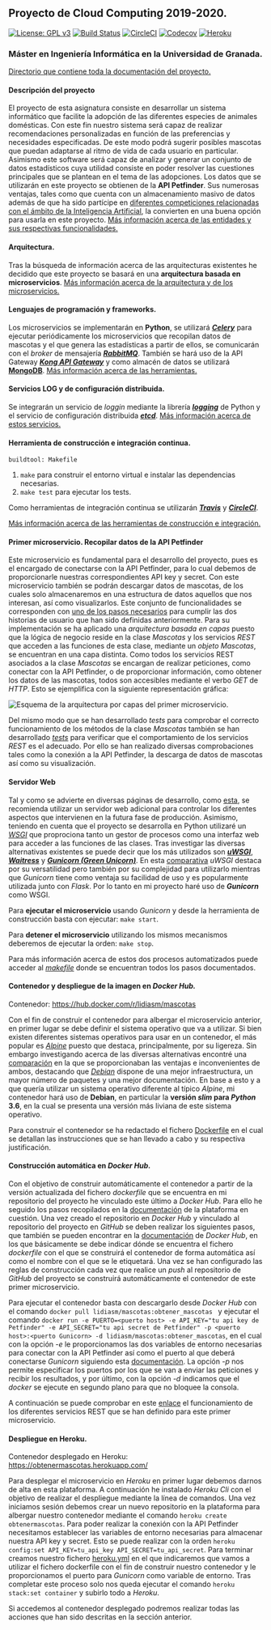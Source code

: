 ## Proyecto de Cloud Computing 2019-2020.

[![License: GPL v3](https://img.shields.io/badge/License-GPLv3-blue.svg)](https://www.gnu.org/licenses/gpl-3.0)
[![Build Status](https://travis-ci.org/lidiasm/ProyectoCC.svg?branch=master)](https://travis-ci.org/lidiasm/ProyectoCC)
[![CircleCI](https://circleci.com/gh/lidiasm/ProyectoCC/tree/master.svg?style=svg)](https://circleci.com/gh/lidiasm/ProyectoCC/tree/master)
[![Codecov](https://codecov.io/gh/lidiasm/ProyectoCC/branch/master/graphs/badge.svg)](https://codecov.io/gh/lidiasm/ProyectoCC)
[![Heroku](https://www.herokucdn.com/deploy/button.svg)](https://obtenermascotas.herokuapp.com/)

### Máster en Ingeniería Informática en la Universidad de Granada.

[Directorio que contiene toda la documentación del proyecto.](https://github.com/lidiasm/ProyectoCC/tree/master/docs)

#### Descripción del proyecto

El proyecto de esta asignatura consiste en desarrollar un sistema informático que facilite la adopción de las diferentes especies de animales domésticas. Con este fin nuestro sistema será capaz de realizar recomendaciones personalizadas en función de las preferencias y necesidades especificadas. De este modo podrá sugerir posibles mascotas que puedan adaptarse al ritmo de vida de cada usuario en particular. Asimismo este software será capaz de analizar y generar un conjunto de datos estadísticos cuya utilidad consiste en poder resolver las cuestiones principales que se plantean en el tema de las adopciones. 
Los datos que se utilizarán en este proyecto se obtienen de la **API Petfinder**. Sus numerosas ventajas, tales como que cuenta con un almacenamiento masivo de datos además de que ha sido partícipe en [diferentes competiciones relacionadas con el ámbito de la Inteligencia Artificial](https://www.linkedin.com/pulse/kaggle-competition-multi-class-classification-image-alexandra), la convierten en una buena opción para usarla en este proyecto.
[Más información acerca de las entidades y sus respectivas funcionalidades.](https://github.com/lidiasm/ProyectoCC/blob/master/docs/entidades.md)

#### Arquitectura.

Tras la búsqueda de información acerca de las arquitecturas existentes he decidido que este proyecto se basará en una **arquitectura basada en microservicios**. [Más información acerca de la arquitectura y de los microservicios.](https://github.com/lidiasm/ProyectoCC/blob/master/docs/ampliacion_microservicios.md)

#### Lenguajes de programación y frameworks.

Los microservicios se implementarán en **Python**, se utilizará [***Celery***](http://www.celeryproject.org/) para ejecutar periódicamente los microservicios que recopilan datos de mascotas y el que genera las estadísticas a partir de ellos, se comunicarán con el *broker* de mensajería [***RabbitMQ***](https://www.rabbitmq.com/). También se hará uso de la API Gateway [***Kong API Gateway***](https://konghq.com/solutions/gateway/) y como almacén de datos se utilizará **[MongoDB](https://dzone.com/articles/comparing-mongodb-amp-mysql)**. [Más información acerca de las herramientas.](https://github.com/lidiasm/ProyectoCC/blob/master/docs/lenguajes_y_herramientas.md)

#### Servicios LOG y de configuración distribuida.

Se integrarán un servicio de *loggin* mediante la librería [***logging***](https://www.ionos.es/digitalguide/paginas-web/desarrollo-web/logging-de-python/) de Python y el servicio de configuración distribuida [***etcd***](https://etcd.io/). [Más información acerca de estos servicios.](https://github.com/lidiasm/ProyectoCC/blob/master/docs/servicios.md)

#### Herramienta de construcción e integración continua.

    buildtool: Makefile

1. `make` para construir el entorno virtual e instalar las dependencias necesarias.
2. `make test` para ejecutar los tests.

Como herramientas de integración continua se utilizarán [***Travis***](https://docs.travis-ci.com/) y [***CircleCI***](https://circleci.com/).

[Más información acerca de las herramientas de construcción e integración.](https://github.com/lidiasm/ProyectoCC/blob/master/docs/herramientas_construccion_e_integracion.md)

#### Primer microservicio. Recopilar datos de la API Petfinder

Este microservicio es fundamental para el desarrollo del proyecto, pues es el encargado de conectarse con la API Petfinder, para lo cual debemos de proporcionarle nuestras correspondientes API key y secret. Con este microservicio también se podrán descargar datos de mascotas, de los cuales solo almacenaremos en una estructura de datos aquellos que nos interesan, así como visualizarlos. Este conjunto de funcionalidades se corresponden con [uno de los pasos necesarios](https://github.com/lidiasm/ProyectoCC/issues/23#issue-512987660) para cumplir las dos historias de usuario que han sido definidas anteriormente. Para su implementación se ha aplicado una *arquitectura basada en capas* puesto que la lógica de negocio reside en la clase *Mascotas* y los servicios *REST* que acceden a las funciones de esta clase, mediante un *objeto Mascotas*, se encuentran en una capa distinta. Como todos los servicios REST asociados a la clase *Mascotas* se encargan de realizar peticiones, como conectar con la API Petfinder, o de proporcionar información, como obtener los datos de las mascotas, todos son accesibles mediante el verbo *GET* de *HTTP*. Esto se ejemplifica con la siguiente representación gráfica:

![Esquema de la arquitectura por capas del primer microservicio.](https://github.com/lidiasm/ProyectoCC/blob/master/docs/imgs/Primer%20microservicio.png)

Del mismo modo que se han desarrollado *tests* para comprobar el correcto funcionamiento de los métodos de la clase *Mascotas* también se han desarrollado [*tests*](https://github.com/lidiasm/ProyectoCC/blob/master/tests/test_mascotas_rest.py) para verificar que el comportamiento de los servicios *REST* es el adecuado. Por ello se han realizado diversas comprobaciones tales como la conexión a la API Petfinder, la descarga de datos de mascotas así como su visualización.

#### Servidor Web

Tal y como se advierte en diversas páginas de desarrollo, como [esta](https://www.toptal.com/flask/flask-production-recipes), se recomienda utilizar un servidor web adicional para controlar los diferentes aspectos que intervienen en la futura fase de producción. Asimismo, teniendo en cuenta que el proyecto se desarrolla en Python utilizaré un [*WSGI*](https://www.fullstackpython.com/wsgi-servers.html) que proprociona tanto un gestor de procesos como una interfaz web para acceder a las funciones de las clases. Tras investigar las diversas alternativas existentes se puede decir que los más utilizados son [***uWSGI***](https://uwsgi-docs.readthedocs.io/en/latest/), [***Waitress***](https://waitress.readthedocs.io/en/stable/) y [***Gunicorn (Green Unicorn)***](https://gunicorn.org/#docs). En esta [comparativa](https://docs.python-guide.org/scenarios/web/) *uWSGI* destaca por su versatilidad pero también por su complejidad para utilizarlo mientras que *Gunicorn* tiene como ventaja su facilidad de uso y es popularmente utilizada junto con *Flask*. Por lo tanto en mi proyecto haré uso de ***Gunicorn*** como WSGI.

Para **ejecutar el microservicio** usando *Gunicorn* y desde la herramienta de construcción basta con ejecutar: `make start`.

Para **detener el microservicio** utilizando los mismos mecanismos deberemos de ejecutar la orden: `make stop`.

Para más información acerca de estos dos procesos automatizados puede acceder al [*makefile*](https://github.com/lidiasm/ProyectoCC/blob/master/Makefile) donde se encuentran todos los pasos documentados.

#### Contenedor y despliegue de la imagen en *Docker Hub.*

Contenedor: https://hub.docker.com/r/lidiasm/mascotas

Con el fin de construir el contenedor para albergar el microservicio anterior, en primer lugar se debe definir el sistema operativo que va a utilizar. Si bien existen diferentes sistemas operativos para usar en un contenedor, el más popular es [*Alpine*](https://hub.docker.com/_/alpine) puesto que destaca, principalmente, por su ligereza. Sin embargo investigando acerca de las diversas alternativas encontré una [comparación](https://www.turnkeylinux.org/blog/alpine-vs-debian) en la que se proporcionaban las ventajas e inconvenientes de ambos, destacando que [*Debian*](https://hub.docker.com/_/debian/) dispone de una mejor infraestructura, un mayor número de paquetes y una mejor documentación. En base a esto y a que quería utilizar un sistema operativo diferente al típico *Alpine*, mi contenedor hará uso de **Debian**, en particular la **versión *slim* para *Python* 3.6**, en la cual se presenta una versión más liviana de este sistema operativo.

Para construir el contenedor se ha redactado el fichero [Dockerfile](https://github.com/lidiasm/ProyectoCC/blob/master/Dockerfile) en el cual se detallan las instrucciones que se han llevado a cabo y su respectiva justificación. 

#### Construcción automática en *Docker Hub.*

Con el objetivo de construir automáticamente el contenedor a partir de la versión actualizada del fichero *dockerfile* que se encuentra en mi repositorio del proyecto he vinculado este último a *Docker Hub*. Para ello he seguido los pasos recopilados en la [documentación](https://docs.docker.com/docker-hub/builds/link-source/) de la plataforma en cuestión. Una vez creado el repositorio en *Docker Hub* y vinculado al repositorio del proyecto en *GitHub* se deben realizar los siguientes pasos, que también se pueden encontrar en la [documentación](https://docs.docker.com/docker-hub/builds/) de *Docker Hub*, en los que básicamente se debe indicar dónde se encuentra el fichero *dockerfile* con el que se construirá el contenedor de forma automática así como el nombre con el que se le etiquetará. Una vez se han configurado las reglas de construcción cada vez que realice un *push* al repositorio de *GitHub* del proyecto se construirá automáticamente el contenedor de este primer microservicio.

Para ejecutar el contenedor basta con descargarlo desde *Docker Hub* con el comando `docker pull lidiasm/mascotas:obtener_mascotas
` y ejecutar el comando `docker run -e PUERTO=<puerto host> -e API_KEY="tu api key de Petfinder" -e API_SECRET="tu api secret de Petfinder" -p <puerto host>:<puerto Gunicorn> -d lidiasm/mascotas:obtener_mascotas`, en el cual con la opción *-e* le proporcionamos las dos variables de entorno necesarias para conectar con la API Petfinder así como el puerto al que deberá conectarse *Gunicorn* siguiendo esta [documentación](https://vsupalov.com/docker-arg-vs-env/). La opción *-p* nos permite especificar los puertos por los que se van a enviar las peticiones y recibir los resultados, y por último, con la opción *-d* indicamos que el *docker* se ejecute en segundo plano para que no bloquee la consola.

A continuación se puede comprobar en este [enlace](https://github.com/lidiasm/ProyectoCC/blob/master/docs/pruebas_rest.md) el funcionamiento de los diferentes servicios REST que se han definido para este primer microservicio.

#### Despliegue en Heroku.

Contenedor desplegado en Heroku: https://obtenermascotas.herokuapp.com/

Para desplegar el microservicio en *Heroku* en primer lugar debemos darnos de alta en esta plataforma. A continuación he instalado *Heroku Cli* con el objetivo de realizar el despliegue mediante la línea de comandos. Una vez iniciamos sesión debemos crear un nuevo repositorio en la plataforma para albergar nuestro contenedor mediante el comando `heroku create obtenermascotas`. Para poder realizar la conexión con la API Petfinder necesitamos establecer las variables de entorno necesarias para almacenar nuestra API key y secret. Esto se puede realizar con la orden `heroku config:set API_KEY=tu_api_key API_SECRET=tu_api_secret`. 
Para terminar creamos nuestro fichero [heroku.yml](https://github.com/lidiasm/ProyectoCC/blob/master/heroku.yml) en el que indicaremos que vamos a utilizar el fichero dockerfile con el fin de construir nuestro contenedor y le proporcionamos el puerto para *Gunicorn* como variable de entorno. Tras completar este proceso solo nos queda ejecutar el comando `heroku stack:set container` y subirlo todo a *Heroku*. 

Si accedemos al contenedor desplegado podremos realizar todas las acciones que han sido descritas en la sección anterior.